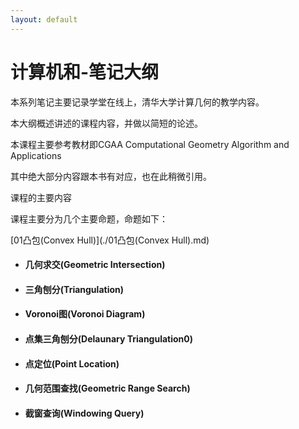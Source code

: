 ```yaml
---
layout: default
---
```



# 计算机和-笔记大纲

本系列笔记主要记录学堂在线上，清华大学计算几何的教学内容。

本大纲概述讲述的课程内容，并做以简短的论述。

本课程主要参考教材即CGAA
Computational Geometry Algorithm and Applications

其中绝大部分内容跟本书有对应，也在此稍微引用。


课程的主要内容

课程主要分为几个主要命题，命题如下：

[01凸包(Convex Hull)](./01凸包(Convex Hull).md)

* #### 几何求交(Geometric Intersection)
* #### 三角刨分(Triangulation)
* #### Voronoi图(Voronoi Diagram)
* #### 点集三角刨分(Delaunary Triangulation0)
* #### 点定位(Point Location)
* #### 几何范围查找(Geometric Range Search)
* #### 截窗查询(Windowing Query)





